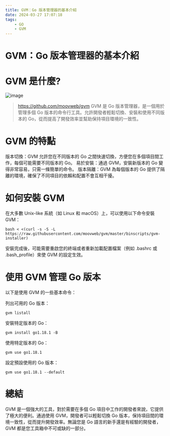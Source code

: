 ```yaml
---
title: GVM：Go 版本管理器的基本介紹
date: 2024-03-27 17:07:18
tags:
    - GO 
    - GVM
---
```


# GVM：Go 版本管理器的基本介紹

# GVM 是什麼?
![image](https://hackmd.io/_uploads/B1I3TIZJR.png)
>https://github.com/moovweb/gvm
GVM 是 Go 版本管理器，是一個用於管理多個 Go 版本的命令行工具。允許開發者輕鬆切換、安裝和使用不同版本的 Go，從而提高了開發效率並幫助保持項目環境的一致性。

# GVM 的特點
版本切換：GVM 允許您在不同版本的 Go 之間快速切換，方便您在多個項目間工作，每個可能需要不同版本的 Go。
易於安裝：通過 GVM，安裝新版本的 Go 變得非常容易，只需一條簡單的命令。
版本隔離：GVM 為每個版本的 Go 提供了隔離的環境，確保了不同項目的依賴和配置不會互相干擾。

# 如何安裝 GVM
在大多數 Unix-like 系統（如 Linux 和 macOS）上，可以使用以下命令安裝 GVM：
```
bash < <(curl -s -S -L https://raw.githubusercontent.com/moovweb/gvm/master/binscripts/gvm-installer)
```
安裝完成後，可能需要重啟您的終端或者重新加載配置檔案（例如 .bashrc 或 .bash_profile）來使 GVM 的設定生效。

# 使用 GVM 管理 Go 版本
以下是使用 GVM 的一些基本命令：

列出可用的 Go 版本：
```
gvm listall
```

安裝特定版本的 Go：
```
gvm install go1.18.1 -B
```

使用特定版本的 Go：
```
gvm use go1.18.1
```

設定預設使用的 Go 版本：
```
gvm use go1.18.1 --default
```

# 總結

GVM 是一個強大的工具，對於需要在多個 Go 項目中工作的開發者來說，它提供了極大的便利。通過使用 GVM，開發者可以輕鬆切換 Go 版本，保持項目間的環境一致性，從而提升開發效率。無論您是 Go 語言的新手還是有經驗的開發者，GVM 都是您工具箱中不可或缺的一部分。